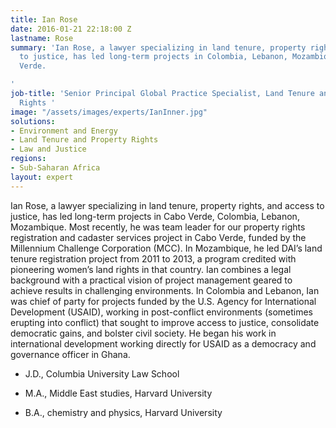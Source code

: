 ```yaml
---
title: Ian Rose
date: 2016-01-21 22:18:00 Z
lastname: Rose
summary: 'Ian Rose, a lawyer specializing in land tenure, property rights, and access
  to justice, has led long-term projects in Colombia, Lebanon, Mozambique, and Cabo
  Verde.

'
job-title: 'Senior Principal Global Practice Specialist, Land Tenure and Property
  Rights '
image: "/assets/images/experts/IanInner.jpg"
solutions:
- Environment and Energy
- Land Tenure and Property Rights
- Law and Justice
regions:
- Sub-Saharan Africa
layout: expert
---
```


Ian Rose, a lawyer specializing in land tenure, property rights, and access to justice, has led long-term projects in Cabo Verde, Colombia, Lebanon, Mozambique. Most recently, he was team leader for our property rights registration and cadaster services project in Cabo Verde, funded by the Millennium Challenge Corporation (MCC). In Mozambique, he led DAI’s land tenure registration project from 2011 to 2013, a program credited with pioneering women’s land rights in that country. Ian combines a legal background with a practical vision of project management geared to achieve results in challenging environments. In Colombia and Lebanon, Ian was chief of party for projects funded by the U.S. Agency for International Development (USAID), working in post-conflict environments (sometimes erupting into conflict) that sought to improve access to justice, consolidate democratic gains, and bolster civil society. He began his work in international development working directly for USAID as a democracy and governance officer in Ghana.

* J.D., Columbia University Law School

* M.A., Middle East studies, Harvard University

* B.A., chemistry and physics, Harvard University